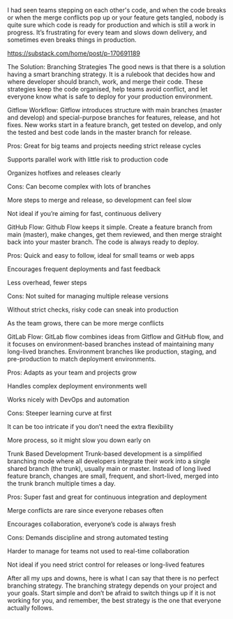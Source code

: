 I had seen teams stepping on each other's code, and when the code breaks or when the merge conflicts pop up or your feature gets tangled, nobody is quite sure which code is ready for production and which is still a work in progress. It’s frustrating for every team and slows down delivery, and sometimes even breaks things in production.

https://substack.com/home/post/p-170691189

The Solution: Branching Strategies
The good news is that there is a solution having a smart branching strategy. It is a rulebook that decides how and where developer should branch, work, and merge their code. These strategies keep the code organised, help teams avoid conflict, and let everyone know what is safe to deploy for your production environment.

Gitflow Workflow:
Gitflow introduces structure with main branches (master and develop) and special-purpose branches for features, release, and hot fixes. New works start in a feature branch, get tested on develop, and only the tested and best code lands in the master branch for release.

Pros:
Great for big teams and projects needing strict release cycles

Supports parallel work with little risk to production code

Organizes hotfixes and releases clearly

Cons:
Can become complex with lots of branches

More steps to merge and release, so development can feel slow

Not ideal if you’re aiming for fast, continuous delivery


GitHub Flow:
Github Flow keeps it simple. Create a feature branch from main (master), make changes, get them reviewed, and then merge straight back into your master branch. The code is always ready to deploy.

Pros:
Quick and easy to follow, ideal for small teams or web apps

Encourages frequent deployments and fast feedback

Less overhead, fewer steps

Cons:
Not suited for managing multiple release versions

Without strict checks, risky code can sneak into production

As the team grows, there can be more merge conflicts


GitLab Flow:
GitLab flow combines ideas from Gitflow and GitHub flow, and it focuses on environment-based branches instead of maintaining many long-lived branches. Environment branches like production, staging, and pre-production to match deployment environments.

Pros:
Adapts as your team and projects grow

Handles complex deployment environments well

Works nicely with DevOps and automation

Cons:
Steeper learning curve at first

It can be too intricate if you don’t need the extra flexibility

More process, so it might slow you down early on


Trunk Based Development
Trunk-based development is a simplified branching mode where all developers integrate their work into a single shared branch (the trunk), usually main or master. Instead of long lived feature branch, changes are small, frequent, and short-lived, merged into the trunk branch multiple times a day.

Pros:
Super fast and great for continuous integration and deployment

Merge conflicts are rare since everyone rebases often

Encourages collaboration, everyone’s code is always fresh

Cons:
Demands discipline and strong automated testing

Harder to manage for teams not used to real-time collaboration

Not ideal if you need strict control for releases or long-lived features


After all my ups and downs, here is what I can say that there is no perfect branching strategy. The branching strategy depends on your project and your goals. Start simple and don’t be afraid to switch things up if it is not working for you, and remember, the best strategy is the one that everyone actually follows.
